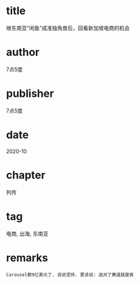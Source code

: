 # title
继东南亚“闲鱼”成准独角兽后，回看新加坡电商的机会

# author
7点5度

# publisher
7点5度

# date
2020-10

# chapter
列传

# tag
电商, 出海, 东南亚

# remarks
`Carousel都9亿美元了. 该说坚持. 更该说: 选对了赛道就是爽`
